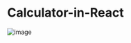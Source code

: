# Calculator-in-React
![image](https://github.com/raja67m/Calculator-in-React/assets/106435553/cbd2af3c-d210-42b7-b50b-76bad0e0e1fd)
